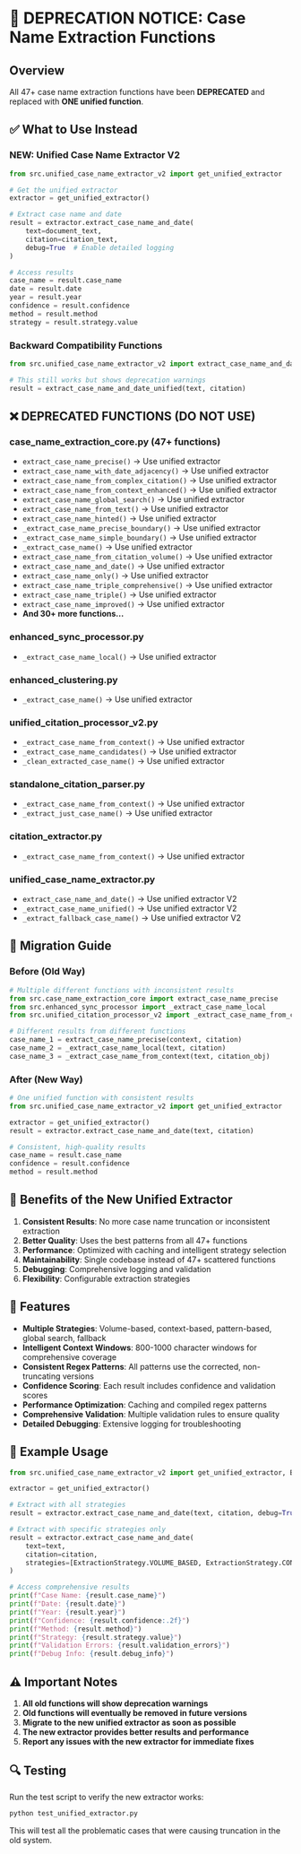 # 🚨 DEPRECATION NOTICE: Case Name Extraction Functions

## Overview
All 47+ case name extraction functions have been **DEPRECATED** and replaced with **ONE unified function**.

## ✅ What to Use Instead

### **NEW: Unified Case Name Extractor V2**
```python
from src.unified_case_name_extractor_v2 import get_unified_extractor

# Get the unified extractor
extractor = get_unified_extractor()

# Extract case name and date
result = extractor.extract_case_name_and_date(
    text=document_text,
    citation=citation_text,
    debug=True  # Enable detailed logging
)

# Access results
case_name = result.case_name
date = result.date
year = result.year
confidence = result.confidence
method = result.method
strategy = result.strategy.value
```

### **Backward Compatibility Functions**
```python
from src.unified_case_name_extractor_v2 import extract_case_name_and_date_unified

# This still works but shows deprecation warnings
result = extract_case_name_and_date_unified(text, citation)
```

## ❌ DEPRECATED FUNCTIONS (DO NOT USE)

### **case_name_extraction_core.py (47+ functions)**
- `extract_case_name_precise()` → Use unified extractor
- `extract_case_name_with_date_adjacency()` → Use unified extractor
- `extract_case_name_from_complex_citation()` → Use unified extractor
- `extract_case_name_from_context_enhanced()` → Use unified extractor
- `extract_case_name_global_search()` → Use unified extractor
- `extract_case_name_from_text()` → Use unified extractor
- `extract_case_name_hinted()` → Use unified extractor
- `_extract_case_name_precise_boundary()` → Use unified extractor
- `_extract_case_name_simple_boundary()` → Use unified extractor
- `_extract_case_name()` → Use unified extractor
- `extract_case_name_from_citation_volume()` → Use unified extractor
- `extract_case_name_and_date()` → Use unified extractor
- `extract_case_name_only()` → Use unified extractor
- `extract_case_name_triple_comprehensive()` → Use unified extractor
- `extract_case_name_triple()` → Use unified extractor
- `extract_case_name_improved()` → Use unified extractor
- **And 30+ more functions...**

### **enhanced_sync_processor.py**
- `_extract_case_name_local()` → Use unified extractor

### **enhanced_clustering.py**
- `_extract_case_name()` → Use unified extractor

### **unified_citation_processor_v2.py**
- `_extract_case_name_from_context()` → Use unified extractor
- `_extract_case_name_candidates()` → Use unified extractor
- `_clean_extracted_case_name()` → Use unified extractor

### **standalone_citation_parser.py**
- `_extract_case_name_from_context()` → Use unified extractor
- `_extract_just_case_name()` → Use unified extractor

### **citation_extractor.py**
- `_extract_case_name_from_context()` → Use unified extractor

### **unified_case_name_extractor.py**
- `extract_case_name_and_date()` → Use unified extractor V2
- `_extract_case_name_unified()` → Use unified extractor V2
- `_extract_fallback_case_name()` → Use unified extractor V2

## 🔧 Migration Guide

### **Before (Old Way)**
```python
# Multiple different functions with inconsistent results
from src.case_name_extraction_core import extract_case_name_precise
from src.enhanced_sync_processor import _extract_case_name_local
from src.unified_citation_processor_v2 import _extract_case_name_from_context

# Different results from different functions
case_name_1 = extract_case_name_precise(context, citation)
case_name_2 = _extract_case_name_local(text, citation)
case_name_3 = _extract_case_name_from_context(text, citation_obj)
```

### **After (New Way)**
```python
# One unified function with consistent results
from src.unified_case_name_extractor_v2 import get_unified_extractor

extractor = get_unified_extractor()
result = extractor.extract_case_name_and_date(text, citation)

# Consistent, high-quality results
case_name = result.case_name
confidence = result.confidence
method = result.method
```

## 🎯 Benefits of the New Unified Extractor

1. **Consistent Results**: No more case name truncation or inconsistent extraction
2. **Better Quality**: Uses the best patterns from all 47+ functions
3. **Performance**: Optimized with caching and intelligent strategy selection
4. **Maintainability**: Single codebase instead of 47+ scattered functions
5. **Debugging**: Comprehensive logging and validation
6. **Flexibility**: Configurable extraction strategies

## 🚀 Features

- **Multiple Strategies**: Volume-based, context-based, pattern-based, global search, fallback
- **Intelligent Context Windows**: 800-1000 character windows for comprehensive coverage
- **Consistent Regex Patterns**: All patterns use the corrected, non-truncating versions
- **Confidence Scoring**: Each result includes confidence and validation scores
- **Performance Optimization**: Caching and compiled regex patterns
- **Comprehensive Validation**: Multiple validation rules to ensure quality
- **Detailed Debugging**: Extensive logging for troubleshooting

## 📝 Example Usage

```python
from src.unified_case_name_extractor_v2 import get_unified_extractor, ExtractionStrategy

extractor = get_unified_extractor()

# Extract with all strategies
result = extractor.extract_case_name_and_date(text, citation, debug=True)

# Extract with specific strategies only
result = extractor.extract_case_name_and_date(
    text=text,
    citation=citation,
    strategies=[ExtractionStrategy.VOLUME_BASED, ExtractionStrategy.CONTEXT_BASED]
)

# Access comprehensive results
print(f"Case Name: {result.case_name}")
print(f"Date: {result.date}")
print(f"Year: {result.year}")
print(f"Confidence: {result.confidence:.2f}")
print(f"Method: {result.method}")
print(f"Strategy: {result.strategy.value}")
print(f"Validation Errors: {result.validation_errors}")
print(f"Debug Info: {result.debug_info}")
```

## ⚠️ Important Notes

1. **All old functions will show deprecation warnings**
2. **Old functions will eventually be removed in future versions**
3. **Migrate to the new unified extractor as soon as possible**
4. **The new extractor provides better results and performance**
5. **Report any issues with the new extractor for immediate fixes**

## 🔍 Testing

Run the test script to verify the new extractor works:
```bash
python test_unified_extractor.py
```

This will test all the problematic cases that were causing truncation in the old system.
